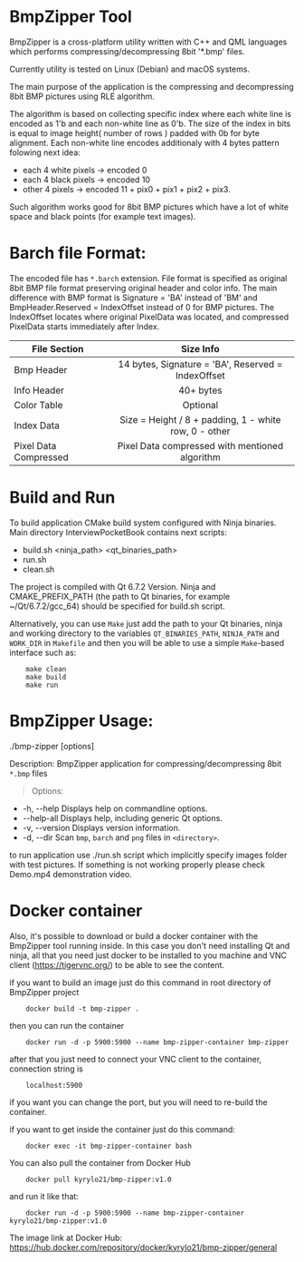 # BmpZipper Tool
BmpZipper is a cross-platform utility written with C++ and QML languages which performs compressing/decompressing 8bit '*.bmp' files.

Currently utility is tested on Linux (Debian) and macOS systems.

The main purpose of the application is the compressing and decompressing 8bit BMP pictures using RLE algorithm.

The algorithm is based on collecting specific index where each white line is encoded as 1'b and each non-white line as 0'b. The size of the index in bits is equal to image height( number of rows ) padded with 0b for byte alignment. Each non-white line encodes additionaly with 4 bytes pattern folowing next idea:
* each 4 white pixels -> encoded 0
* each 4 black pixels -> encoded 10
* other 4 pixels -> encoded 11 + pix0 + pix1 + pix2 + pix3.

Such algorithm works good for 8bit BMP pictures which have a lot of white space and black points (for example text images).


# Barch file Format:

The encoded file has `*.barch` extension. File format is specified as original
8bit BMP file format preserving original header and color info. The main difference with BMP format is Signature = 'BA' instead of 'BM' and BmpHeader.Reserved = IndexOffset instead of 0 for BMP pictures. The IndexOffset locates where original PixelData was located, and compressed PixelData starts immediately after Index.

| File Section          | Size Info                                              |
| --------------------- |:------------------------------------------------------:|
| Bmp Header            | 14 bytes, Signature = 'BA', Reserved = IndexOffset     |
| Info Header           | 40+ bytes                                              |
| Color Table           | Optional                                               |
| Index Data            | Size = Height / 8 + padding, 1 - white row, 0 - other  |
| Pixel Data Compressed | Pixel Data compressed with mentioned algorithm         |

# Build and Run

To build application CMake build system configured with Ninja binaries.
Main directory InterviewPocketBook contains next scripts:
* build.sh <ninja_path> <qt_binaries_path>
* run.sh
* clean.sh

The project is compiled with Qt 6.7.2 Version. Ninja and CMAKE_PREFIX_PATH (the path to Qt binaries, for example ~/Qt/6.7.2/gcc_64) should be specified for build.sh script.

Alternatively, you can use `Make` just add the path to your Qt binaries, ninja and working directory to the variables `QT_BINARIES_PATH`, `NINJA_PATH` and `WORK_DIR` in `Makefile`
and then you will be able to use a simple `Make`-based interface such as:
```shell
    make clean
    make build
    make run
```

# BmpZipper Usage:
./bmp-zipper [options]

Description: BmpZipper application for compressing/decompressing 8bit `*.bmp` files

> Options:
  * -h, --help             Displays help on commandline options.
  * --help-all             Displays help, including generic Qt options.
  * -v, --version          Displays version information.
  * -d, --dir <directory>  Scan `bmp`, `barch` and `png` files in `<directory>`.

to run application use ./run.sh script which implicitly specify images folder with test pictures. If something is not working properly please check Demo.mp4 demonstration video.

# Docker container

Also, it's possible to download or build a docker container with the BmpZipper tool running inside.
In this case you don't need installing Qt and ninja, all that you need just docker to be installed to you machine and
VNC client (https://tigervnc.org/) to be able to see the content.

if you want to build an image just do this command in root directory of BmpZipper project
```shell
    docker build -t bmp-zipper .
```

then you can run the container
```shell
    docker run -d -p 5900:5900 --name bmp-zipper-container bmp-zipper
```

after that you just need to connect your VNC client to the container, connection string is
```
    localhost:5900
```
if you want you can change the port, but you will need to re-build the container.

if you want to get inside the container just do this command:
```shell
    docker exec -it bmp-zipper-container bash
```

You can also pull the container from Docker Hub
```shell
    docker pull kyrylo21/bmp-zipper:v1.0
```
and run it like that:
```shell
    docker run -d -p 5900:5900 --name bmp-zipper-container kyrylo21/bmp-zipper:v1.0
```

The image link at Docker Hub: https://hub.docker.com/repository/docker/kyrylo21/bmp-zipper/general
